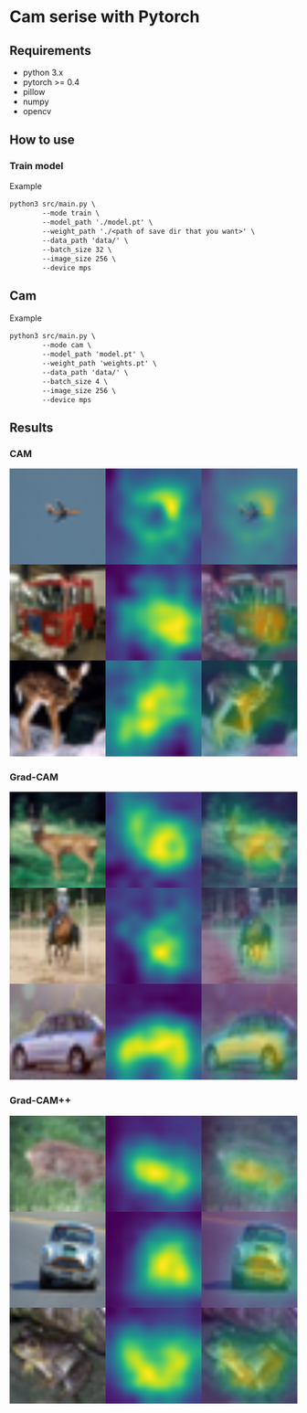 # Cam serise with Pytorch

## Requirements

* python 3.x
* pytorch >= 0.4
* pillow
* numpy
* opencv


## How to use

### Train model

Example
```
python3 src/main.py \
        --mode train \
        --model_path './model.pt' \
        --weight_path './<path of save dir that you want>' \
        --data_path 'data/' \
        --batch_size 32 \
        --image_size 256 \
        --device mps
```

## Cam

Example

```
python3 src/main.py \
        --mode cam \
        --model_path 'model.pt' \
        --weight_path 'weights.pt' \
        --data_path 'data/' \
        --batch_size 4 \
        --image_size 256 \
        --device mps
```

## Results
### CAM
![](./cam.png)

### Grad-CAM
![](./grad-cam.png)

### Grad-CAM++
![](./grad-cam++.png)

